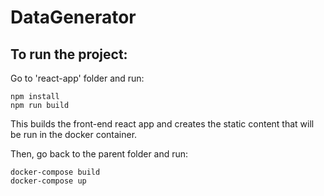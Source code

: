 # DataGenerator

## To run the project:

Go to 'react-app' folder and run:

```
npm install
npm run build
```

This builds the front-end react app and creates the static content that will be run in the docker container. 

Then, go back to the parent folder and run:

```
docker-compose build
docker-compose up
```

